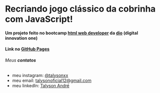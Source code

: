 # Recriando jogo clássico da cobrinha com JavaScript!

#### Um projeto feito no bootcamp [html web developer](https://web.digitalinnovation.one/track/html-web-developer?tab=path) da [dio](https://digitalinnovation.one/) (digital innovation one)

#### Link no [GitHub Pages](https://talysonxx.github.io/recriando-pagina-inicial-instagram/)

###### Meus **contatos**

  * meu instagram: [@talysonxx](https://instagram.com/talysonxx)
  * meu email: talysonoficial12@gmail.com
  * meu linkedIn:  [Talyson André](https://www.linkedin.com/in/talyson-andre-101897170/)

